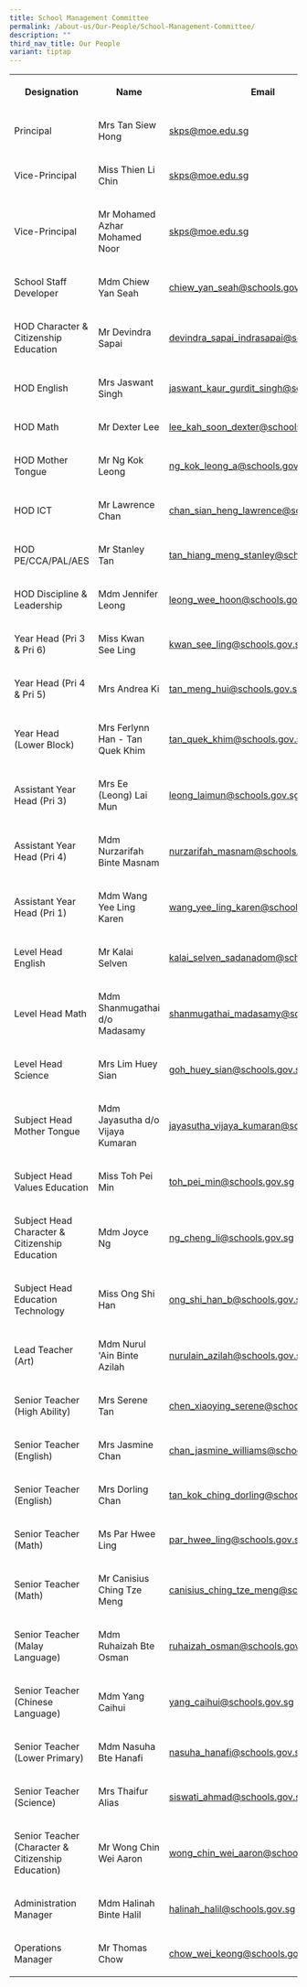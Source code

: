 ```yaml
---
title: School Management Committee
permalink: /about-us/Our-People/School-Management-Committee/
description: ""
third_nav_title: Our People
variant: tiptap
---
```

<table><tbody><tr><th rowspan="1" colspan="1"><p>Designation</p></th><th rowspan="1" colspan="1"><p>Name</p></th><th rowspan="1" colspan="1"><p>Email</p></th></tr><tr><td rowspan="1" colspan="1"><p>Principal</p></td><td rowspan="1" colspan="1"><p>Mrs Tan Siew Hong</p></td><td rowspan="1" colspan="1"><p><a href="mailto:admin_skps@moe.edu.sg" rel="noopener noreferrer nofollow" target="_blank">skps@moe.edu.sg</a></p></td></tr><tr><td rowspan="1" colspan="1"><p>Vice-Principal</p></td><td rowspan="1" colspan="1"><p>Miss Thien Li Chin</p></td><td rowspan="1" colspan="1"><p><a href="mailto:admin_skps@moe.edu.sg" rel="noopener noreferrer nofollow" target="_blank">skps@moe.edu.sg</a></p></td></tr><tr><td rowspan="1" colspan="1"><p>Vice-Principal</p></td><td rowspan="1" colspan="1"><p>Mr Mohamed Azhar Mohamed Noor</p></td><td rowspan="1" colspan="1"><p><a href="mailto:admin_skps@moe.edu.sg" rel="noopener noreferrer nofollow" target="_blank">skps@moe.edu.sg</a></p></td></tr><tr><td rowspan="1" colspan="1"><p>School Staff Developer</p></td><td rowspan="1" colspan="1"><p>Mdm Chiew Yan Seah</p></td><td rowspan="1" colspan="1"><p><a href="mailto:chiew_yan_seah@schools.gov.sg" rel="noopener noreferrer nofollow" target="_blank">chiew_yan_seah@schools.gov.sg</a></p></td></tr><tr><td rowspan="1" colspan="1"><p>HOD Character &amp; Citizenship Education</p></td><td rowspan="1" colspan="1"><p>Mr Devindra Sapai</p></td><td rowspan="1" colspan="1"><p><a href="mailto:devindra_sapai_indrasapai@schools.gov.sg" rel="noopener noreferrer nofollow" target="_blank">devindra_sapai_indrasapai@schools.gov.sg</a></p></td></tr><tr><td rowspan="1" colspan="1"><p>HOD English</p></td><td rowspan="1" colspan="1"><p>Mrs Jaswant Singh</p></td><td rowspan="1" colspan="1"><p><a href="mailto:jaswant_kaur_gurdit_singh@schools.gov.sg" rel="noopener noreferrer nofollow" target="_blank">jaswant_kaur_gurdit_singh@schools.gov.sg</a></p></td></tr><tr><td rowspan="1" colspan="1"><p>HOD Math</p></td><td rowspan="1" colspan="1"><p>Mr Dexter Lee</p></td><td rowspan="1" colspan="1"><p><a href="mailto:lee_kah_soon_dexter@schools.gov.sg" rel="noopener noreferrer nofollow" target="_blank">lee_kah_soon_dexter@schools.gov.sg</a></p></td></tr><tr><td rowspan="1" colspan="1"><p>HOD Mother Tongue</p></td><td rowspan="1" colspan="1"><p>Mr Ng Kok Leong</p></td><td rowspan="1" colspan="1"><p><a href="mailto:ng_kok_leong_a@schools.gov.sg" rel="noopener noreferrer nofollow" target="_blank">ng_kok_leong_a@schools.gov.sg</a></p></td></tr><tr><td rowspan="1" colspan="1"><p>HOD ICT</p></td><td rowspan="1" colspan="1"><p>Mr Lawrence Chan</p></td><td rowspan="1" colspan="1"><p><a href="mailto:chan_sian_heng_lawrence@schools.gov.sg" rel="noopener noreferrer nofollow" target="_blank">chan_sian_heng_lawrence@schools.gov.sg</a></p></td></tr><tr><td rowspan="1" colspan="1"><p>HOD PE/CCA/PAL/AES</p></td><td rowspan="1" colspan="1"><p>Mr Stanley Tan</p></td><td rowspan="1" colspan="1"><p><a href="mailto:tan_hiang_meng_stanley@schools.gov.sg" rel="noopener noreferrer nofollow" target="_blank">tan_hiang_meng_stanley@schools.gov.sg</a></p></td></tr><tr><td rowspan="1" colspan="1"><p>HOD Discipline &amp; Leadership</p></td><td rowspan="1" colspan="1"><p>Mdm Jennifer Leong</p></td><td rowspan="1" colspan="1"><p><a href="mailto:leong_wee_hoon@schools.gov.sg" rel="noopener noreferrer nofollow" target="_blank">leong_wee_hoon@schools.gov.sg</a></p></td></tr><tr><td rowspan="1" colspan="1"><p>Year Head (Pri 3 &amp; Pri 6)</p></td><td rowspan="1" colspan="1"><p>Miss Kwan See Ling</p></td><td rowspan="1" colspan="1"><p><a href="mailto:kwan_see_ling@schools.gov.sg" rel="noopener noreferrer nofollow" target="_blank">kwan_see_ling@schools.gov.sg</a></p></td></tr><tr><td rowspan="1" colspan="1"><p>Year Head (Pri 4 &amp; Pri 5)</p></td><td rowspan="1" colspan="1"><p>Mrs Andrea Ki</p></td><td rowspan="1" colspan="1"><p><a href="mailto:tan_meng_hui@schools.gov.sg" rel="noopener noreferrer nofollow" target="_blank">tan_meng_hui@schools.gov.sg</a></p></td></tr><tr><td rowspan="1" colspan="1"><p>Year Head (Lower Block)</p></td><td rowspan="1" colspan="1"><p>Mrs Ferlynn Han - Tan Quek Khim</p></td><td rowspan="1" colspan="1"><p><a href="mailto:tan_quek_khim@schools.gov.sg" rel="noopener noreferrer nofollow" target="_blank">tan_quek_khim@schools.gov.sg</a></p></td></tr><tr><td rowspan="1" colspan="1"><p>Assistant Year Head (Pri 3)</p></td><td rowspan="1" colspan="1"><p>Mrs Ee (Leong) Lai Mun</p></td><td rowspan="1" colspan="1"><p><a href="mailto:leong_laimun@schools.gov.sg" rel="noopener noreferrer nofollow" target="_blank">leong_laimun@schools.gov.sg</a></p></td></tr><tr><td rowspan="1" colspan="1"><p>Assistant Year Head (Pri 4)</p></td><td rowspan="1" colspan="1"><p>Mdm Nurzarifah Binte Masnam</p></td><td rowspan="1" colspan="1"><p><a href="mailto:nurzarifah_masnam@schools.gov.sg" rel="noopener noreferrer nofollow" target="_blank">nurzarifah_masnam@schools.gov.sg</a></p></td></tr><tr><td rowspan="1" colspan="1"><p>Assistant Year Head (Pri 1)</p></td><td rowspan="1" colspan="1"><p>Mdm Wang Yee Ling Karen</p></td><td rowspan="1" colspan="1"><p><a href="mailto:wang_yee_ling_karen@schools.gov.sg" rel="noopener noreferrer nofollow" target="_blank">wang_yee_ling_karen@schools.gov.sg</a></p></td></tr><tr><td rowspan="1" colspan="1"><p>Level Head English</p></td><td rowspan="1" colspan="1"><p>Mr Kalai Selven</p></td><td rowspan="1" colspan="1"><p><a href="mailto:kalai_selven_sadanadom@schools.gov.sg" rel="noopener noreferrer nofollow" target="_blank">kalai_selven_sadanadom@schools.gov.sg</a></p></td></tr><tr><td rowspan="1" colspan="1"><p>Level Head Math</p></td><td rowspan="1" colspan="1"><p>Mdm Shanmugathai d/o Madasamy</p></td><td rowspan="1" colspan="1"><p><a href="mailto:shanmugathai_madasamy@schools.gov.sg" rel="noopener noreferrer nofollow" target="_blank">shanmugathai_madasamy@schools.gov.sg</a></p></td></tr><tr><td rowspan="1" colspan="1"><p>Level Head Science</p></td><td rowspan="1" colspan="1"><p>Mrs Lim Huey Sian</p></td><td rowspan="1" colspan="1"><p><a href="mailto:goh_huey_sian@schools.gov.sg" rel="noopener noreferrer nofollow" target="_blank">goh_huey_sian@schools.gov.sg</a></p></td></tr><tr><td rowspan="1" colspan="1"><p>Subject Head Mother Tongue</p></td><td rowspan="1" colspan="1"><p>Mdm Jayasutha d/o Vijaya Kumaran</p></td><td rowspan="1" colspan="1"><p><a href="mailto:jayasutha_vijaya_kumaran@schools.gov.sg" rel="noopener noreferrer nofollow" target="_blank">jayasutha_vijaya_kumaran@schools.gov.sg</a></p></td></tr><tr><td rowspan="1" colspan="1"><p>Subject Head Values Education</p></td><td rowspan="1" colspan="1"><p>Miss Toh Pei Min</p></td><td rowspan="1" colspan="1"><p><a href="mailto:toh_pei_min@schools.gov.sg" rel="noopener noreferrer nofollow" target="_blank">toh_pei_min@schools.gov.sg</a></p></td></tr><tr><td rowspan="1" colspan="1"><p>Subject Head Character &amp; Citizenship Education</p></td><td rowspan="1" colspan="1"><p>Mdm Joyce Ng</p></td><td rowspan="1" colspan="1"><p><a href="mailto:ng_cheng_li@schools.gov.sg" rel="noopener noreferrer nofollow" target="_blank">ng_cheng_li@schools.gov.sg</a></p></td></tr><tr><td rowspan="1" colspan="1"><p>Subject Head Education Technology</p></td><td rowspan="1" colspan="1"><p>Miss Ong Shi Han</p></td><td rowspan="1" colspan="1"><p><a href="mailto:ong_shi_han_b@schools.gov.sg%C2%A0" rel="noopener noreferrer nofollow" target="_blank">ong_shi_han_b@schools.gov.sg</a></p></td></tr><tr><td rowspan="1" colspan="1"><p>Lead Teacher (Art)</p></td><td rowspan="1" colspan="1"><p>Mdm Nurul 'Ain Binte Azilah</p></td><td rowspan="1" colspan="1"><p><a href="mailto:nurulain_azilah@schools.gov.sg" rel="noopener noreferrer nofollow" target="_blank">nurulain_azilah@schools.gov.sg</a></p></td></tr><tr><td rowspan="1" colspan="1"><p>Senior Teacher (High Ability)</p></td><td rowspan="1" colspan="1"><p>Mrs Serene Tan</p></td><td rowspan="1" colspan="1"><p><a href="mailto:chen_xiaoying_serene@schools.gov.sg" rel="noopener noreferrer nofollow" target="_blank">chen_xiaoying_serene@schools.gov.sg</a></p></td></tr><tr><td rowspan="1" colspan="1"><p>Senior Teacher (English)</p></td><td rowspan="1" colspan="1"><p>Mrs Jasmine Chan</p></td><td rowspan="1" colspan="1"><p><a href="mailto:chan_jasmine_williams@schools.gov.sg" rel="noopener noreferrer nofollow" target="_blank">chan_jasmine_williams@schools.gov.sg</a></p></td></tr><tr><td rowspan="1" colspan="1"><p>Senior Teacher (English)</p></td><td rowspan="1" colspan="1"><p>Mrs Dorling Chan</p></td><td rowspan="1" colspan="1"><p><a href="mailto:tan_kok_ching_dorling@schools.gov.sg" rel="noopener noreferrer nofollow" target="_blank">tan_kok_ching_dorling@schools.gov.sg</a></p></td></tr><tr><td rowspan="1" colspan="1"><p>Senior Teacher (Math)</p></td><td rowspan="1" colspan="1"><p>Ms Par Hwee Ling</p></td><td rowspan="1" colspan="1"><p><a href="mailto:par_hwee_ling@schools.gov.sg" rel="noopener noreferrer nofollow" target="_blank">par_hwee_ling@schools.gov.sg</a></p></td></tr><tr><td rowspan="1" colspan="1"><p>Senior Teacher (Math)</p></td><td rowspan="1" colspan="1"><p>Mr Canisius Ching Tze Meng</p></td><td rowspan="1" colspan="1"><p><a href="mailto:canisius_ching_tze_meng@schools.gov.sg" rel="noopener noreferrer nofollow" target="_blank">canisius_ching_tze_meng@schools.gov.sg</a></p></td></tr><tr><td rowspan="1" colspan="1"><p>Senior Teacher (Malay Language)</p></td><td rowspan="1" colspan="1"><p>Mdm Ruhaizah Bte Osman</p></td><td rowspan="1" colspan="1"><p><a href="mailto:ruhaizah_osman@schools.gov.sg" rel="noopener noreferrer nofollow" target="_blank">ruhaizah_osman@schools.gov.sg</a></p></td></tr><tr><td rowspan="1" colspan="1"><p>Senior Teacher (Chinese Language)</p></td><td rowspan="1" colspan="1"><p>Mdm Yang Caihui</p></td><td rowspan="1" colspan="1"><p><a href="mailto:yang_caihui@schools.gov.sg" rel="noopener noreferrer nofollow" target="_blank">yang_caihui@schools.gov.sg</a></p></td></tr><tr><td rowspan="1" colspan="1"><p>Senior Teacher (Lower Primary)</p></td><td rowspan="1" colspan="1"><p>Mdm Nasuha Bte Hanafi</p></td><td rowspan="1" colspan="1"><p><a href="mailto:nasuha_hanafi@schools.gov.sg" rel="noopener noreferrer nofollow" target="_blank">nasuha_hanafi@schools.gov.sg</a></p></td></tr><tr><td rowspan="1" colspan="1"><p>Senior Teacher (Science)</p></td><td rowspan="1" colspan="1"><p>Mrs Thaifur Alias</p></td><td rowspan="1" colspan="1"><p><a href="mailto:siswati_ahmad@schools.gov.sg" rel="noopener noreferrer nofollow" target="_blank">siswati_ahmad@schools.gov.sg</a></p></td></tr><tr><td rowspan="1" colspan="1"><p>Senior Teacher (Character &amp; Citizenship Education)</p></td><td rowspan="1" colspan="1"><p>Mr Wong Chin Wei Aaron</p></td><td rowspan="1" colspan="1"><p><a href="mailto:wong_chin_wei_aaron@schools.gov.sg" rel="noopener noreferrer nofollow" target="_blank">wong_chin_wei_aaron@schools.gov.sg</a></p></td></tr><tr><td rowspan="1" colspan="1"><p>Administration Manager</p></td><td rowspan="1" colspan="1"><p>Mdm Halinah Binte Halil</p></td><td rowspan="1" colspan="1"><p><a href="mailto:halinah_halil@schools.gov.sg" rel="noopener noreferrer nofollow" target="_blank">halinah_halil@schools.gov.sg</a></p></td></tr><tr><td rowspan="1" colspan="1"><p>Operations Manager</p></td><td rowspan="1" colspan="1"><p>Mr Thomas Chow</p></td><td rowspan="1" colspan="1"><p><a href="mailto:chow_wei_keong@schools.gov.sg" rel="noopener noreferrer nofollow" target="_blank">chow_wei_keong@schools.gov.sg</a></p></td></tr></tbody></table><p></p>
